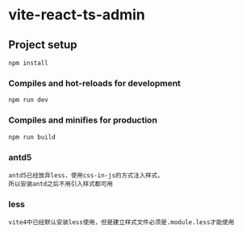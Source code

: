 # vite-react-ts-admin

## Project setup
```
npm install
```

### Compiles and hot-reloads for development
```
npm run dev
```

### Compiles and minifies for production
```
npm run build
```

### antd5
```
antd5已经放弃less，使用css-in-js的方式注入样式，
所以安装antd之后不用引入样式都可用
```

### less
```
vite4中已经默认安装less使用，但是建立样式文件必须是.module.less才能使用
```

